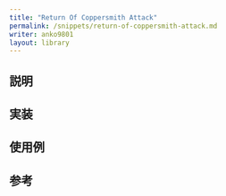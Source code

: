 ```yaml
---
title: "Return Of Coppersmith Attack"
permalink: /snippets/return-of-coppersmith-attack.md
writer: anko9801
layout: library
---
```


## 説明


## 実装


## 使用例


## 参考


